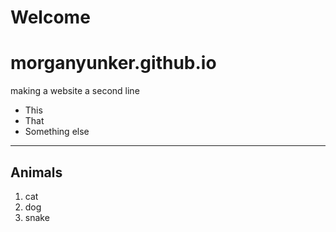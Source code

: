 # Welcome
# morganyunker.github.io

making a website
a second line

* This
* That
* Something else

---
## Animals
1. cat
2. dog
3. snake
